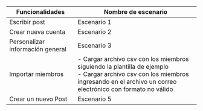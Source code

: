 | Funcionalidades        | Nombre de escenario |
|-----------------------|---------------------|
| Escribir post          | Escenario 1         |
| Crear nueva cuenta         | Escenario 2         |
| Personalizar información general| Escenario 3         |
| Importar miembros      |  - Cargar archivo csv con los miembros siguiendo la plantilla de ejemplo <br> - Cargar archivo csv con los miembros ingresando en el archivo un correo electrónico con formato no válido        |
| Crear un nuevo Post    | Escenario 5         |

